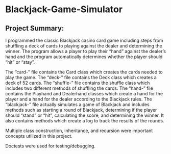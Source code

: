 # Blackjack-Game-Simulator
## Project Summary:
I programmed the classic Blackjack casino card game including steps from shuffling a deck of cards to playing against the dealer and determining the winner. The program allows a player to play their  “hand” against the dealer’s hand and the program automatically determines whether the player should “hit” or  “stay”. 

The “card-” file contains the Card class which creates the cards needed to play the game. The “deck-” file contains the Deck class which creates a deck of 52 cards. The “shuffle-” file contains the shuffle class which includes two different methods of shuffling the cards. The “hand-” file contains the Playhand and Dealerhand classes which create a hand for the player and a hand for the dealer according to the Blackjack rules. The “blackjack-” file actually simulates a game of Blackjack and includes methods such as starting a round of Blackjack, determining if the player should “stand” or “hit”, calculating the score, and determining the winner. It also contains methods which create a log to track the results of the rounds. 

Multiple class construction, inheritance, and recursion were important concepts utilized in this project.

Doctests were used for testing/debugging. 
